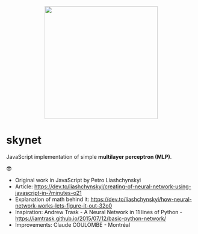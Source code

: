 <div align="center">
  <img src="https://miro.medium.com/max/3840/1*fSp3LOg8N8YN-eiIOFJ9pA.jpeg" width="300px">
</div> 

# skynet
JavaScript implementation of simple **multilayer perceptron (MLP)**. 

:sunglasses:

* Original work in JavaScript by Petro Liashchynskyi
* Article: https://dev.to/liashchynskyi/creating-of-neural-network-using-javascript-in-7minutes-o21
* Explanation of math behind it: https://dev.to/liashchynskyi/how-neural-network-works-lets-figure-it-out-32o0
* Inspiration: Andrew Trask - A Neural Network in 11 lines of Python - https://iamtrask.github.io/2015/07/12/basic-python-network/
* Improvements: Claude COULOMBE - Montréal
